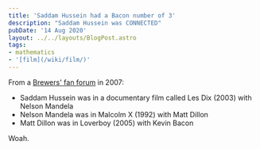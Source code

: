 ```yaml
---
title: 'Saddam Hussein had a Bacon number of 3'
description: "Saddam Hussein was CONNECTED"
pubDate: '14 Aug 2020'
layout: ../../layouts/BlogPost.astro
tags:
- mathematics
- '[film](/wiki/film/)'
---
```


From a [Brewers' fan forum](https://brewerfanatic.com/forums/topic/7164-six-degrees-of-kevin-bacon/page/2/#comment-23095) in 2007:

* Saddam Hussein was in a documentary film called Les Dix (2003) with Nelson Mandela
* Nelson Mandela was in Malcolm X (1992) with Matt Dillon
* Matt Dillon  was in Loverboy (2005) with Kevin Bacon

Woah.